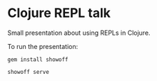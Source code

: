 # Clojure REPL talk

Small presentation about using REPLs in Clojure.

To run the presentation:

    gem install showoff

    showoff serve
